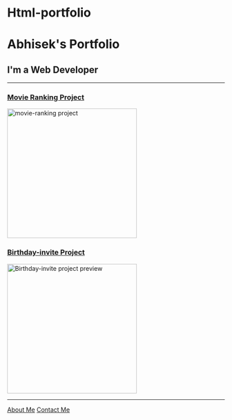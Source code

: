 # Html-portfolio
<!DOCTYPE html>
<html lang="en">
<head>
    <meta charset="UTF-8">
    <title>Abhisek Portfolio </title>
</head>
<body>
    <h1>Abhisek's Portfolio</h1>
    <h2>I'm a Web Developer</h2>
    <hr>
    <h3><a href="../4.3 HTML Porfolio Project/public/movie-ranking.html"> Movie Ranking Project</a></h3>
    <img src="../4.3 HTML Porfolio Project/assets/images/movie-ranking.png" height="300" alt="movie-ranking project" srcset="">
    <br>
    <h3><a href="../4.3 HTML Porfolio Project/public/birthday-invite.html">Birthday-invite Project </a></h3>
    <img src="../4.3 HTML Porfolio Project/assets/images/birthdayy.png" height="300" alt="Birthday-invite project preview" srcset="">
<hr>
<a href="../4.3 HTML Porfolio Project/public/about.html">About Me</a>
<a href="../4.3 HTML Porfolio Project/public/contact.html"> Contact Me</a>
</body>
</html>
